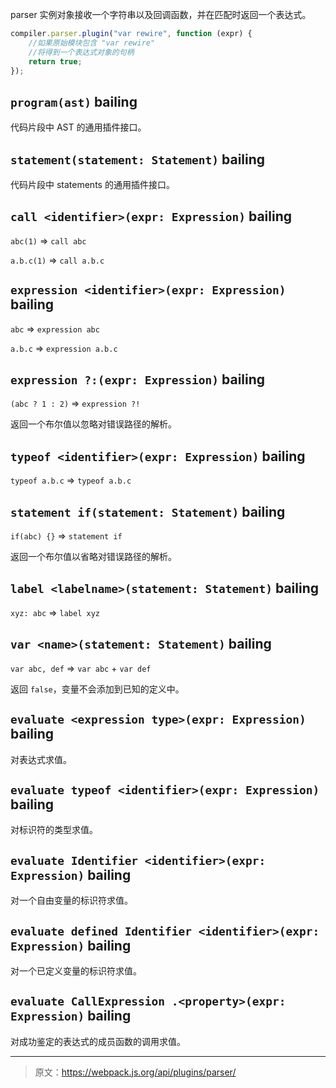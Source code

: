 parser 实例对象接收一个字符串以及回调函数，并在匹配时返回一个表达式。

```javascript
compiler.parser.plugin("var rewire", function (expr) {
    //如果原始模块包含 "var rewire"
    //将得到一个表达式对象的句柄
    return true;
});
```

## `program(ast)` bailing

代码片段中 AST 的通用插件接口。

## `statement(statement: Statement)` bailing

代码片段中 statements 的通用插件接口。

## `call <identifier>(expr: Expression)` bailing

`abc(1)` => `call abc`

`a.b.c(1)` => `call a.b.c`

## `expression <identifier>(expr: Expression)` bailing

`abc` => `expression abc`

`a.b.c` => `expression a.b.c`

## `expression ?:(expr: Expression)` bailing

`(abc ? 1 : 2)` => `expression ?!`

返回一个布尔值以忽略对错误路径的解析。

## `typeof <identifier>(expr: Expression)` bailing

`typeof a.b.c` => `typeof a.b.c`

## `statement if(statement: Statement)` bailing

`if(abc) {}` => `statement if`

返回一个布尔值以省略对错误路径的解析。

## `label <labelname>(statement: Statement)` bailing

`xyz: abc` => `label xyz`

## `var <name>(statement: Statement)` bailing

`var abc, def` => `var abc` + `var def`

返回 `false`，变量不会添加到已知的定义中。

## `evaluate <expression type>(expr: Expression)` bailing

对表达式求值。

## `evaluate typeof <identifier>(expr: Expression)` bailing

对标识符的类型求值。

## `evaluate Identifier <identifier>(expr: Expression)` bailing

对一个自由变量的标识符求值。

## `evaluate defined Identifier <identifier>(expr: Expression)` bailing

对一个已定义变量的标识符求值。

## `evaluate CallExpression .<property>(expr: Expression)` bailing

对成功鉴定的表达式的成员函数的调用求值。

***

> 原文：https://webpack.js.org/api/plugins/parser/
